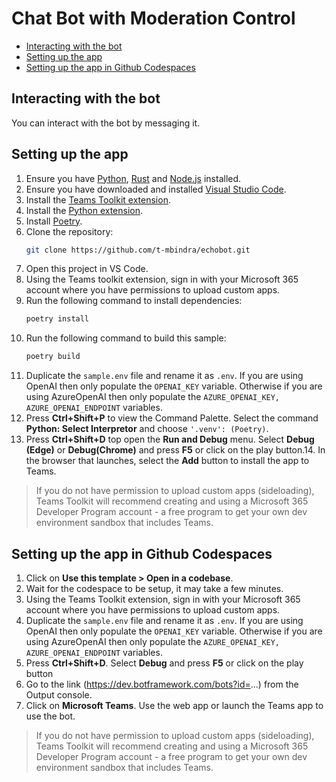 # Chat Bot with Moderation Control

<!-- @import "[TOC]" {cmd="toc" depthFrom=1 depthTo=6 orderedList=false} -->

<!-- code_chunk_output -->

- [Interacting with the bot](#interacting-with-the-bot)
- [Setting up the app](#setting-up-the-app)
- [Setting up the app in Github Codespaces](#setting-up-the-app-in-github-codespaces)

<!-- /code_chunk_output -->

## Interacting with the bot

You can interact with the bot by messaging it.

## Setting up the app  
1. Ensure you have [Python](https://www.python.org/downloads/), [Rust](https://www.rust-lang.org/tools/install) and [Node.js](https://nodejs.org/en/download/package-manager) installed.
2. Ensure you have downloaded and installed [Visual Studio Code](https://code.visualstudio.com/docs/setup/setup-overview).
3. Install the [Teams Toolkit extension](https://marketplace.visualstudio.com/items?itemName=TeamsDevApp.ms-teams-vscode-extension).
4. Install the [Python extension](https://marketplace.visualstudio.com/items?itemName=ms-python.python).
5. Install [Poetry](https://python-poetry.org/docs/#installation).
6.  Clone the repository:
    ```bash
    git clone https://github.com/t-mbindra/echobot.git
    ```
7. Open this project in VS Code.
8. Using the Teams toolkit extension, sign in with your Microsoft 365 account where you have permissions to upload custom apps.
9. Run the following command to install dependencies:
    ```bash
    poetry install
    ```
10. Run the following command to build this sample:
      ```bash
      poetry build
      ```
11. Duplicate the ```sample.env``` file and rename it as ```.env```. If you are using OpenAI then only populate the ```OPENAI_KEY``` variable. Otherwise if you are using AzureOpenAI then only populate the ```AZURE_OPENAI_KEY, AZURE_OPENAI_ENDPOINT``` variables.
12. Press **Ctrl+Shift+P** to view the Command Palette. Select the command **Python: Select Interpretor** and choose ```'.venv': (Poetry)```.
13. Press **Ctrl+Shift+D** top open the **Run and Debug** menu. Select **Debug (Edge)** or **Debug(Chrome)** and press **F5** or click on the play button.14. In the browser that launches, select the **Add** button to install the app to Teams.

> If you do not have permission to upload custom apps (sideloading), Teams Toolkit will recommend creating and using a Microsoft 365 Developer Program account - a free program to get your own dev environment sandbox that includes Teams.

## Setting up the app in Github Codespaces

1. Click on **Use this template > Open in a codebase**.
2. Wait for the codespace to be setup, it may take a few minutes.
3. Using the Teams Toolkit extension, sign in with your Microsoft 365 account where you have permissions to upload custom apps.
4.  Duplicate the ```sample.env``` file and rename it as ```.env```. If you are using OpenAI then only populate the ```OPENAI_KEY``` variable. Otherwise if you are using AzureOpenAI then only populate the ```AZURE_OPENAI_KEY, AZURE_OPENAI_ENDPOINT``` variables.
5. Press **Ctrl+Shift+D**. Select **Debug** and press **F5** or click on the play button
6. Go to the link (https://dev.botframework.com/bots?id=...) from the Output console.
7. Click on **Microsoft Teams**. Use the web app or launch the Teams app to use the bot.

> If you do not have permission to upload custom apps (sideloading), Teams Toolkit will recommend creating and using a Microsoft 365 Developer Program account - a free program to get your own dev environment sandbox that includes Teams.
